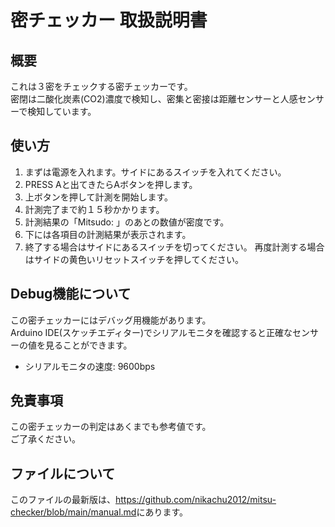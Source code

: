 # 密チェッカー 取扱説明書
## 概要
これは３密をチェックする密チェッカーです。  
密閉は二酸化炭素(CO2)濃度で検知し、密集と密接は距離センサーと人感センサーで検知しています。  

## 使い方
1. まずは電源を入れます。サイドにあるスイッチを入れてください。  
2. PRESS Aと出てきたらAボタンを押します。  
3. 上ボタンを押して計測を開始します。  
4. 計測完了まで約１５秒かかります。  
5. 計測結果の「Mitsudo: 」のあとの数値が密度です。  
6. 下には各項目の計測結果が表示されます。  
7. 終了する場合はサイドにあるスイッチを切ってください。  再度計測する場合はサイドの黄色いリセットスイッチを押してください。  

## Debug機能について
この密チェッカーにはデバッグ用機能があります。  
Arduino IDE(スケッチエディター)でシリアルモニタを確認すると正確なセンサーの値を見ることができます。
* シリアルモニタの速度: 9600bps

## 免責事項
この密チェッカーの判定はあくまでも参考値です。  
ご了承ください。

## ファイルについて
このファイルの最新版は、<https://github.com/nikachu2012/mitsu-checker/blob/main/manual.md>にあります。  
